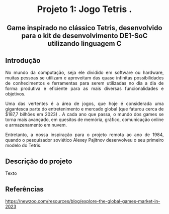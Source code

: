 <h1 align="center">Projeto 1: Jogo Tetris .</h1>  
<h2 align="center">Game inspirado no clássico Tetris, desenvolvido para o kit de desenvolvimento DE1-SoC utilizando linguagem C </h2>  

<h2 align="justify">Introdução</h2>

<div align="justify">
  
No mundo da computação, seja ele dividido em software ou hardware, muitas pessoas se utilizam e aproveitam das quase infinitas possibilidades de conhecimentos e ferramentas para serem utilizadas no dia a dia de forma produtiva e eficiente para as mais diversas funcionalidades e objetivos.  

Uma das vertentes é a área de jogos, que hoje é considerada uma gigantesca parte do entretenimento e mercado global (que faturou cerca de $187,7 bilhões em 2023) . A cada ano que passa, o mundo dos games se torna mais avançado, em quesitos de memória, gráfico, comunicação online e armazenamento em nuvem.  

Entretanto, a nossa inspiração para o projeto remota ao ano de  1984, quando o pesquisador soviético Alexey Pajitnov desenvolveu o seu primeiro modelo do Tetris.  

</div>

<h2 align="justify">Descrição do projeto</h2>

<div align="justify">
  
Texto   

</div>

<h2>Referências</h2>
<div align="justify">

https://newzoo.com/resources/blog/explore-the-global-games-market-in-2023

</div>
